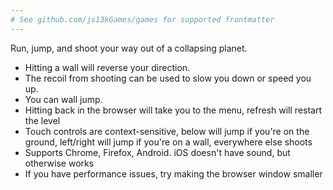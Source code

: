 ```yaml
---
# See github.com/js13kGames/games for supported frontmatter
---
```

Run, jump, and shoot your way out of a collapsing planet. 

* Hitting a wall will reverse your direction. 
* The recoil from shooting can be used to slow you down or speed you up. 
* You can wall jump. 
* Hitting back in the browser will take you to the menu, refresh will restart the level
* Touch controls are context-sensitive, below will jump if you're on the ground, left/right will jump if you're on a wall, everywhere else shoots
* Supports Chrome, Firefox, Android. iOS doesn't have sound, but otherwise works
* If you have performance issues, try making the browser window smaller